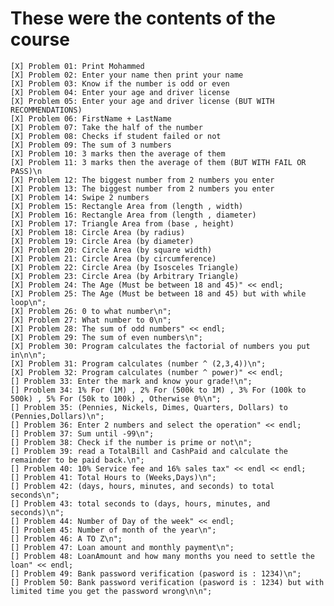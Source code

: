 # These were the contents of the course

    [X] Problem 01: Print Mohammed
    [X] Problem 02: Enter your name then print your name
    [X] Problem 03: Know if the number is odd or even
    [X] Problem 04: Enter your age and driver license
    [X] Problem 05: Enter your age and driver license (BUT WITH RECOMMENDATIONS)
    [X] Problem 06: FirstName + LastName
    [X] Problem 07: Take the half of the number
    [X] Problem 08: Checks if student failed or not
    [X] Problem 09: The sum of 3 numbers
    [X] Problem 10: 3 marks then the average of them
    [X] Problem 11: 3 marks then the average of them (BUT WITH FAIL OR PASS)\n
    [X] Problem 12: The biggest number from 2 numbers you enter
    [X] Problem 13: The biggest number from 2 numbers you enter
    [X] Problem 14: Swipe 2 numbers
    [X] Problem 15: Rectangle Area from (length , width)
    [X] Problem 16: Rectangle Area from (length , diameter)
    [X] Problem 17: Triangle Area from (base , height)
    [X] Problem 18: Circle Area (by radius)
    [X] Problem 19: Circle Area (by diameter)
    [X] Problem 20: Circle Area (by square width)
    [X] Problem 21: Circle Area (by circumference)
    [X] Problem 22: Circle Area (by Isosceles Triangle)
    [X] Problem 23: Circle Area (by Arbitrary Triangle)
    [X] Problem 24: The Age (Must be between 18 and 45)" << endl;
    [X] Problem 25: The Age (Must be between 18 and 45) but with while loop\n";
    [X] Problem 26: 0 to what number\n";
    [X] Problem 27: What number to 0\n";
    [X] Problem 28: The sum of odd numbers" << endl;
    [X] Problem 29: The sum of even numbers\n";
    [X] Problem 30: Program calculates the factorial of numbers you put in\n\n";
    [X] Problem 31: Program calculates (number ^ (2,3,4))\n";
    [X] Problem 32: Program calculates (number ^ power)" << endl;
    [] Problem 33: Enter the mark and know your grade!\n";
    [] Problem 34: 1% For (1M) , 2% For (500k to 1M) , 3% For (100k to 500k) , 5% For (50k to 100k) , Otherwise 0%\n";
    [] Problem 35: (Pennies, Nickels, Dimes, Quarters, Dollars) to (Pennies,Dollars)\n";
    [] Problem 36: Enter 2 numbers and select the operation" << endl;
    [] Problem 37: Sum until -99\n";
    [] Problem 38: Check if the number is prime or not\n";
    [] Problem 39: read a TotalBill and CashPaid and calculate the remainder to be paid back.\n";
    [] Problem 40: 10% Service fee and 16% sales tax" << endl << endl;
    [] Problem 41: Total Hours to (Weeks,Days)\n";
    [] Problem 42: (days, hours, minutes, and seconds) to total seconds\n";
    [] Problem 43: total seconds to (days, hours, minutes, and seconds)\n";
    [] Problem 44: Number of Day of the week" << endl;
    [] Problem 45: Number of month of the year\n";
    [] Problem 46: A TO Z\n";
    [] Problem 47: Loan amount and monthly payment\n";
    [] Problem 48: LoanAmount and how many months you need to settle the loan" << endl;
    [] Problem 49: Bank password verification (pasword is : 1234)\n";
    [] Problem 50: Bank password verification (pasword is : 1234) but with limited time you get the password wrong\n\n";

